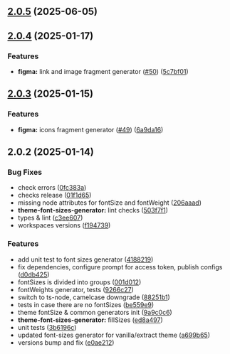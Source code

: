

## [2.0.5](https://github.com/atls/figma/compare/@atls/figma-theme-font-sizes-generator@2.0.4...@atls/figma-theme-font-sizes-generator@2.0.5) (2025-06-05)






## [2.0.4](https://github.com/atls/figma/compare/@atls/figma-theme-font-sizes-generator@2.0.3...@atls/figma-theme-font-sizes-generator@2.0.4) (2025-01-17)


### Features


* **figma:** link and image fragment generator ([#50](https://github.com/atls/figma/issues/50)) ([5c7bf01](https://github.com/atls/figma/commit/5c7bf013046f44d038a763f9ee2d8ad263c2a69f))



## [2.0.3](https://github.com/atls/figma/compare/@atls/figma-theme-font-sizes-generator@2.0.2...@atls/figma-theme-font-sizes-generator@2.0.3) (2025-01-15)

### Features

- **figma:** icons fragment generator ([#49](https://github.com/atls/figma/issues/49)) ([6a9da16](https://github.com/atls/figma/commit/6a9da16b8312ff8a5ea2cb2d46f506f8927b0e3c))

## 2.0.2 (2025-01-14)

### Bug Fixes

- check errors ([0fc383a](https://github.com/atls/figma/commit/0fc383ad2de8e24a500bb41b88446a76e39521a8))
- checks release ([01f1d65](https://github.com/atls/figma/commit/01f1d6554c5656ffb66fbe16cb4bd09275d6eed6))
- missing node attributes for fontSize and fontWeight ([206aaad](https://github.com/atls/figma/commit/206aaad8502581f393e8c59f0df1b18c04c06508))
- **theme-font-sizes-generator:** lint checks ([503f7f1](https://github.com/atls/figma/commit/503f7f116e0fa0b6e21aeef37dd4f5e96649fd4b))
- types & lint ([c3ee607](https://github.com/atls/figma/commit/c3ee607aab083d1560bda7dfc4c3cc524c72bd29))
- workspaces versions ([f194739](https://github.com/atls/figma/commit/f1947396015b90ce5dbb913549f9ff6bb13059b8))

### Features

- add unit test to font sizes generator ([4188219](https://github.com/atls/figma/commit/41882195e4aaeecd6d5faa81d4ed28283e898c17))
- fix dependencies, configure prompt for access token, publish configs ([d0db425](https://github.com/atls/figma/commit/d0db42522e5a90b1da9a81afd633ea1cd59002fa))
- fontSizes is divided into groups ([001d012](https://github.com/atls/figma/commit/001d0129ba274124e0a953722a50ae5cd80c9f6b))
- fontWeights generator, tests ([9266c27](https://github.com/atls/figma/commit/9266c27934a19e3e713a91ec5d2da34fd9e84c91))
- switch to ts-node, camelcase downgrade ([88251b1](https://github.com/atls/figma/commit/88251b1656f9d21b72a54f797e17a3649d87b540))
- tests in case there are no fontSizes ([be559e9](https://github.com/atls/figma/commit/be559e9a3aa9b00e7efa0b68990de9992f4246de))
- theme fontSize & common generators init ([9a9c0c6](https://github.com/atls/figma/commit/9a9c0c6c829c158ea9578fa9b9cce9f9ab926c6b))
- **theme-font-sizes-generator:** fillSizes ([ed8a497](https://github.com/atls/figma/commit/ed8a49719eac2d9f7f85ce6d972f3d652b66c526))
- unit tests ([3b6196c](https://github.com/atls/figma/commit/3b6196c3ac27d9d40bb3136cf7d130206657d0be))
- updated font-sizes generator for vanilla/extract theme ([a699b65](https://github.com/atls/figma/commit/a699b6592d94acc0e5ccec065c2fea89a687da91))
- versions bump and fix ([e0ae212](https://github.com/atls/figma/commit/e0ae2123cfe154812d7050e93e2fb150e1a3c331))
